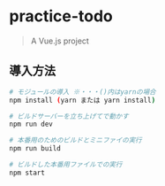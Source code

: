 # practice-todo

> A Vue.js project

## 導入方法

``` bash
# モジュールの導入 ※・・・()内はyarnの場合
npm install (yarn または yarn install)

# ビルドサーバーを立ち上げてで動かす
npm run dev

# 本番用のためのビルドとミニファイの実行
npm run build

# ビルドした本番用ファイルでの実行
npm start
```
